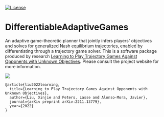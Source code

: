 [![License](https://img.shields.io/badge/license-MIT-blue)](https://opensource.org/licenses/MIT)

# DifferentiableAdaptiveGames
An adaptive game-theoretic planner that jointly infers players' objectives and solves for generalized Nash equilibrium trajectories, enabled by differentiating through a trajectory game solver. This is a software package produced by research [Learning to Play Trajectory Games Against Opponents with Unknown Objectives](https://xinjie-liu.github.io/projects/game/). Please consult the project website for more information. 

<a href ="https://arxiv.org/abs/2211.13779"><img src="https://xinjie-liu.github.io/assets/img/liu2023ral_teaser.png"></a>

```
@article{liu2022learning,
  title={Learning to Play Trajectory Games Against Opponents with Unknown Objectives},
  author={Liu, Xinjie and Peters, Lasse and Alonso-Mora, Javier},
  journal={arXiv preprint arXiv:2211.13779},
  year={2022}
}
```

